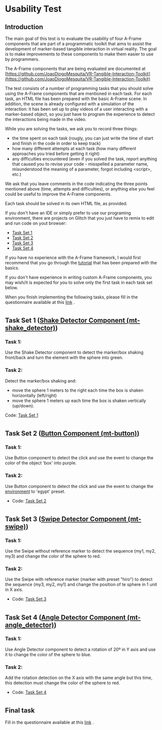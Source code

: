 # Usability Test

  
  
## Introduction
The main goal of this test is to evaluate the usability of four A-Frame components that are part of a programmatic toolkit that aims to assist the development of marker-based tangible interaction in virtual reality. The goal is to make improvements to these components to make them easier to use by programmers.

The A-Frame components that are being evaluated are documented at [https://github.com/JoaoDiogoMesquita/VR-Tangible-Interaction-Toolkit](https://github.com/JoaoDiogoMesquita/VR-Tangible-Interaction-Toolkit)

The test consists of a number of programming tasks that you should solve using the A-Frame components that are mentioned in each task. For each task, an HTML file has been prepared with the basic A-Frame scene. In addition, the scene is already configured with a simulation of the interaction: it has been set up to play videos of a user interacting with a marker-based object, so you just have to program the experience to detect the interactions being made in the video. 

While you are solving the tasks, we ask you to record three things:
- the time spent on each task (rougly, you can just write the time of start and finish in the code in order to keep track)
- how many different attempts at each task (how many different approaches you tried before getting it right) 
- any difficulties encountered (even if you solved the task, report anything that caused you to revise your code - misspelled a parameter name, misunderstood the meaning of a parameter, forgot including &lt;script&gt;, etc.)

We ask that you leave comments in the code indicating the three points mentioned above (time, attempts and difficulties), or anything else you feel could be useful to improve the A-Frame components.

Each task should be solved in its own HTML file, as provided.

If you don't have an IDE or simply prefer to use our programing environment, there are projects on Glitch that you just have to remix to edit and run code on yout browser:
- [Task Set 1](https://glitch.com/edit/#!/placid-fork-dry)
- [Task Set 2](https://glitch.com/edit/#!/sun-maddening-outrigger)
- [Task Set 3](https://glitch.com/edit/#!/fire-telling-steel)
- [Task Set 4](https://glitch.com/edit/#!/fluffy-likeable-rutabaga)


If you have no experience with the A-Frame framework, I would first recommend that you go through the [tutorial](Tutorial.md) that has been prepared with the basics.

If you don't have experience in writing custom A-Frame components, you may wish/it is expected for you to solve only the first task in each task set below.

When you finish implementing the following tasks, please fill in the questionnaire available at this [link](https://docs.google.com/forms/d/e/1FAIpQLSdms9-KCEabZDyMNZmS4afQf8D_5sfwgyNIqRmgVggeELDwMQ/viewform?usp=sf_link) . 


#
## Task Set 1 ([Shake Detector Component (mt-shake_detector)](https://github.com/JoaoDiogoMesquita/VR-Tangible-Interaction-Toolkit/tree/master/Shake%20detector))

### Task 1:

Use the Shake Detector component to detect the marker/box shaking front/back and turn the element with the sphere into green.

### Task 2:
Detect the marker/box shaking and:
 * move the sphere 1 meters to the right each time the box is shaken horizontally (left/right)
 * move the sphere 1 meters up each time the box is shaken vertically (up/down).

Code: [Task Set 1](https://glitch.com/edit/#!/placid-fork-dry)


#
## Task Set 2 ([Button Component (mt-button)](https://github.com/JoaoDiogoMesquita/VR-Tangible-Interaction-Toolkit/tree/master/Button))

### Task 1:
Use Button component to detect the click and use the event to change the color of the object 'box' into purple.

### Task 2:
Use Button component to detect the click and use the event to change the [environment](https://www.npmjs.com/package/aframe-environment-component) to 'egypt' preset.


- Code: [Task Set 2](https://glitch.com/edit/#!/sun-maddening-outrigger)
#
## Task Set 3 ([Swipe Detector Component (mt-swipe)](https://github.com/JoaoDiogoMesquita/VR-Tangible-Interaction-Toolkit/tree/master/Swipe))

### Task 1:
Use the Swipe without reference marker to detect the sequence (my1, my2, my3) and change the color of the sphere to red.

### Task 2:
Use the Swipe with reference marker (marker with preset "hiro") to detect the sequence (my3, my2, my1) and change the position of te sphere in 1 unit in X axis.

- Code: [Task Set 3](https://glitch.com/edit/#!/fire-telling-steel)

#
## Task Set 4 ([Angle Detector Component (mt-angle_detector)](https://github.com/JoaoDiogoMesquita/VR-Tangible-Interaction-Toolkit/tree/master/Angle%20Detector%20Single%20Marker))

### Task 1:
Use Angle Detector component to detect a rotation of 20º in Y axis and use it to change the color of the sphere to blue.

### Task 2:
Add the rotation detection on the X axis with the same angle but this time, this detection must change the color of the sphere to red.

- Code: [Task Set 4](https://glitch.com/edit/#!/fluffy-likeable-rutabaga)


#
## Final task
Fill in the questionnaire available at this [link](https://docs.google.com/forms/d/e/1FAIpQLSdms9-KCEabZDyMNZmS4afQf8D_5sfwgyNIqRmgVggeELDwMQ/viewform?usp=sf_link) . 
